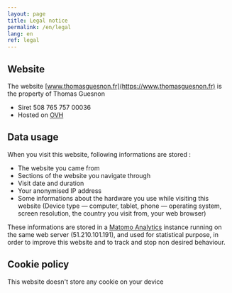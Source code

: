 ```yaml
---
layout: page
title: Legal notice
permalink: /en/legal
lang: en
ref: legal
---
```


## Website
The website [www.thomasguesnon.fr](https://www.thomasguesnon.fr) is the property of Thomas Guesnon

- Siret 508 765 757 00036
- Hosted on [OVH](https://www.ovhcloud.com/fr/)

## Data usage
When you visit this website, following informations are stored :
- The website you came from
- Sections of the website you navigate through
- Visit date and duration
- Your anonymised IP address
- Some informations about the hardware you use while visiting this website (Device type ― computer, tablet, phone ― operating system, screen resolution, the country you visit from, your web browser)

These informations are stored in a [Matomo Analytics](https://fr.matomo.org/) instance running on the same web server (51.210.101.191), and used for statistical purpose, in order to improve this website and to track and stop non desired behaviour.

## Cookie policy
This website doesn't store any cookie on your device
